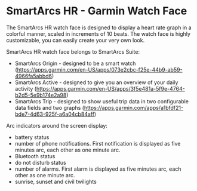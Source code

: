 # SmartArcs HR - Garmin Watch Face

The SmartArcs HR watch face is designed to display a heart rate graph in a colorful manner, scaled in increments of 10 beats. The watch face is highly customizable, you can easily create your very own look.

SmartArcs HR watch face belongs to SmartArcs Suite:
* SmartArcs Origin - designed to be a smart watch (https://apps.garmin.com/en-US/apps/073e2cbc-f25e-44b9-ab59-4966fa5abbd6)
* SmartArcs Active - designed to give you an overview of your daily activity (https://apps.garmin.com/en-US/apps/3f5e481a-5f9e-4764-b2d5-5e9b174e2a98)
* SmartArcs Trip - designed to show useful trip data in two configurable data fields and two graphs (https://apps.garmin.com/apps/a1bfdf21-bde7-4d63-925f-a6a04cb84aff)

Arc indicators around the screen display:
* battery status
* number of phone notifications. First notification is displayed as five minutes arc, each other as one minute arc.
* Bluetooth status
* do not disturb status
* number of alarms. First alarm is displayed as five minutes arc, each other as one minute arc.
* sunrise, sunset and civil twilights
